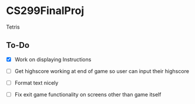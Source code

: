 # CS299FinalProj
Tetris
## To-Do 
- [X] Work on displaying Instructions
- [ ] Get highscore working at end of game so user can input their highscore
- [ ] Format text nicely
- [ ] Fix exit game functionality on screens other than game itself

